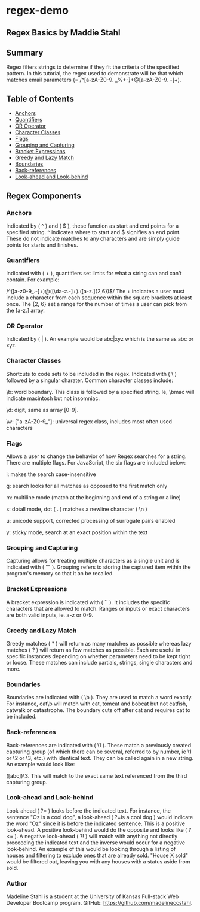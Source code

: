 # regex-demo

## Regex Basics by Maddie Stahl

## Summary
Regex filters strings to determine if they fit the criteria of the specified pattern. In this tutorial, the regex used to demonstrate will be that which matches email parameters (= /^[a-zA-Z0-9. _%+-]+@[a-zA-Z0-9. -]+\).

## Table of Contents
- [Anchors](#anchors)
- [Quantifiers](#quantifiers)
- [OR Operator](#or-operator)
- [Character Classes](#character-classes)
- [Flags](#flags)
- [Grouping and Capturing](#grouping-and-capturing)
- [Bracket Expressions](#bracket-expressions)
- [Greedy and Lazy Match](#greedy-and-lazy-match)
- [Boundaries](#boundaries)
- [Back-references](#back-references)
- [Look-ahead and Look-behind](#look-ahead-and-look-behind)

## Regex Components

### Anchors
Indicated by ( ^ ) and ( $ ), these function as start and end points for a specified string. ^ indicates where to start and $ signifies an end point. These do not indicate matches to any characters and are simply guide points for starts and finishes.

### Quantifiers
Indicated with ( + ), quantifiers set limits for what a string can and can't contain. For example:

/^([a-z0-9_.-]+)@([\da-z.-]+).([a-z.]{2,6})$/
The + indicates a user must include a character from each sequence within the square brackets at least once. The {2, 6} set a range for the number of times a user can pick from the [a-z.] array.

### OR Operator
Indicated by ( | ). An example would be abc|xyz which is the same as abc or xyz.

### Character Classes
Shortcuts to code sets to be included in the regex. Indicated with ( \ ) followed by a singular charater. Common character classes include:

\b: word boundary. This class is followed by a specified string. Ie, \bmac will indicate macintosh but not insomniac.

\d: digit, same as array [0-9].

\w: ["a-zA-Z0-9_"]: universal regex class, includes most often used characters

### Flags
Allows a user to change the behavior of how Regex searches for a string. There are multiple flags. For JavaScript, the six flags are included below:

i: makes the search case-insensitive

g: search looks for all matches as opposed to the first match only

m: multiline mode (match at the beginning and end of a string or a line)

s: dotall mode, dot ( . ) matches a newline character ( \n )

u: unicode support, corrected processing of surrogate pairs enabled

y: sticky mode, search at an exact position within the text

### Grouping and Capturing
Capturing allows for treating multiple characters as a single unit and is indicated with ( "" ). Grouping refers to storing the captured item within the program's memory so that it an be recalled.

### Bracket Expressions
A bracket expression is indicated with ( `` ). It includes the specific characters that are allowed to match. Ranges or inputs or exact characters are both valid inputs, ie. a-z or 0-9.

### Greedy and Lazy Match
Greedy matches ( * ) will return as many matches as possible whereas lazy matches ( ? ) will return as few matches as possible. Each are useful in specific instances depending on whether parameters need to be kept tight or loose. These matches can include partials, strings, single characters and more.

### Boundaries
Boundaries are indicated with ( \b ). They are used to match a word exactly. For instance, cat\b will match with cat, tomcat and bobcat but not catfish, catwalk or catastrophe. The boundary cuts off after cat and requires cat to be included.

### Back-references
Back-references are indicated with ( \1 ). These match a previously created capturing group (of which there can be several, referred to by number, ie \1 or \2 or \3, etc.) with identical text. They can be called again in a new string. An example would look like:

([abc])\3. This will match to the exact same text referenced from the third capturing group.

### Look-ahead and Look-behind
Look-ahead ( ?= ) looks before the indicated text. For instance, the sentence "Oz is a cool dog", a look-ahead ( ?=is a cool dog ) would indicate the word "Oz" since it is before the indicated sentence. This is a positive look-ahead. A positive look-behind would do the opposite and looks like ( ?<= ). A negative look-ahead ( ?! ) will match with anything not directly preceeding the indicated text and the inverse would occur for a negative look-behind. An example of this would be looking through a listing of houses and filtering to exclude ones that are already sold. "House X sold" would be filtered out, leaving you with any houses with a status aside from sold.

### Author
Madeline Stahl is a student at the University of Kansas Full-stack Web Developer Bootcamp program. GitHub: https://github.com/madelineccstahl.
